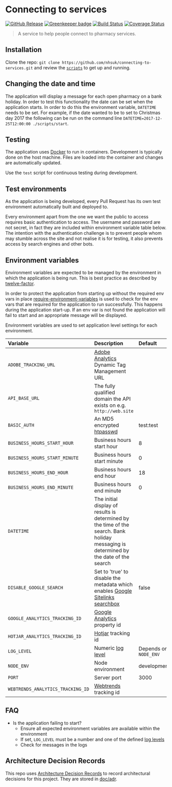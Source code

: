 # Connecting to services

[![GitHub Release](https://img.shields.io/github/release/nhsuk/connecting-to-services.svg)](https://github.com/nhsuk/connecting-to-services/releases/latest/)
[![Greenkeeper badge](https://badges.greenkeeper.io/nhsuk/connecting-to-services.svg)](https://greenkeeper.io/)
[![Build Status](https://travis-ci.org/nhsuk/connecting-to-services.svg?branch=master)](https://travis-ci.org/nhsuk/connecting-to-services)
[![Coverage Status](https://coveralls.io/repos/github/nhsuk/connecting-to-services/badge.svg?branch=master)](https://coveralls.io/github/nhsuk/connecting-to-services?branch=master)

> A service to help people connect to pharmacy services.

## Installation

Clone the repo: `git clone https://github.com/nhsuk/connecting-to-services.git`
and review the [`scripts`](scripts) to get up and running.

## Changing the date and time

The application will display a message for each open pharmacy on a bank holiday.
In order to test this functionality the date can be set when the application
starts. In order to do this the environment variable, `DATETIME` needs to be
set. For example, if the date wanted to be to set to Christmas day 2017 the
following can be run on the command line
`DATETIME=2017-12-25T12:00:00 ./scripts/start`.

## Testing

The application uses [Docker](https://www.docker.com/) to run in containers.
Development is typically done on the host machine. Files are loaded into the
container and changes are automatically updated.

Use the `test` script for continuous testing during development.

## Test environments

As the application is being developed, every Pull Request has its own test
environment automatically built and deployed to.

Every environment apart from the one we want the public to access requires
basic authentication to access. The username and password are not secret, in
fact they are included within environment variable table below.
The intention with the authentication challenge is to prevent people whom may
stumble across the site and not realise it is for testing, it also prevents
access by search engines and other bots.

## Environment variables

Environment variables are expected to be managed by the environment in which
the application is being run. This is best practice as described by
[twelve-factor](https://12factor.net/config).

In order to protect the application from starting up without the required
env vars in place
[require-environment-variables](https://www.npmjs.com/package/require-environment-variables)
is used to check for the env vars that are required for the application to run
successfully.
This happens during the application start-up. If an env var is not found the
application will fail to start and an appropriate message will be displayed.

Environment variables are used to set application level settings for each
environment.

| Variable                           | Description                                                                                                                                                | Default                   | Required   |
| :--------------------------------- | :--------------------------------------------------------------------------------------------------------------------------------------------------------- | :------------------------ | :--------- |
| `ADOBE_TRACKING_URL`               | [Adobe Analytics](https://www.adobe.com/analytics/adobe-analytics.html) Dynamic Tag Management URL                                                         |                           | No         |
| `API_BASE_URL`                     | The fully qualified domain the API exists on e.g. `http://web.site`                                                                                        |                           | Yes        |
| `BASIC_AUTH`                       | An MD5 encrypted [htpasswd](https://httpd.apache.org/docs/2.4/misc/password_encryptions.html)                                                              | test:test                 |            |
| `BUSINESS_HOURS_START_HOUR`        | Business hours start hour                                                                                                                                  | 8                         | No         |
| `BUSINESS_HOURS_START_MINUTE`      | Business hours start minute                                                                                                                                | 0                         | No         |
| `BUSINESS_HOURS_END_HOUR`          | Business hours end hour                                                                                                                                    | 18                        | No         |
| `BUSINESS_HOURS_END_MINUTE`        | Business hours end minute                                                                                                                                  | 0                         | No         |
| `DATETIME`                         | The initial display of results is determined by the time of the search. Bank holiday messaging is determined by the date of the search                     |                           | No         |
| `DISABLE_GOOGLE_SEARCH`            | Set to 'true' to disable the metadata which enables [Google Sitelinks searchbox](https://developers.google.com/search/docs/data-types/sitelinks-searchbox) | false                     |            |
| `GOOGLE_ANALYTICS_TRACKING_ID`     | [Google Analytics](https://www.google.co.uk/analytics) property id                                                                                         |                           | No         |
| `HOTJAR_ANALYTICS_TRACKING_ID`     | [Hotjar](https://www.hotjar.com/) tracking id                                                                                                              |                           | No         |
| `LOG_LEVEL`                        | Numeric [log level](https://github.com/trentm/node-bunyan#levels)                                                                                          | Depends on `NODE_ENV`     |            |
| `NODE_ENV`                         | Node environment                                                                                                                                           | development               |            |
| `PORT`                             | Server port                                                                                                                                                | 3000                      |            |
| `WEBTRENDS_ANALYTICS_TRACKING_ID`  | [Webtrends](https://www.webtrends.com/) tracking id                                                                                                        |                           | No         |

## FAQ

* Is the application failing to start?
  * Ensure all expected environment variables are available within the environment
  * If set, `LOG_LEVEL` must be a number and one of the defined [log levels](https://github.com/trentm/node-bunyan#levels)
  * Check for messages in the logs

## Architecture Decision Records

This repo uses
[Architecture Decision Records](http://thinkrelevance.com/blog/2011/11/15/documenting-architecture-decisions)
to record architectural decisions for this project.
They are stored in [doc/adr](doc/adr).

